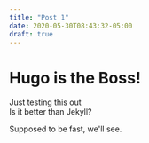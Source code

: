 ```yaml
---
title: "Post 1"
date: 2020-05-30T08:43:32-05:00
draft: true
---
```


# Hugo is the Boss!
Just testing this out\
Is it better than Jekyll?

Supposed to be fast, we'll see.
